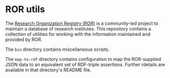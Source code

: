 # ROR utils

The [Research Organization Registry (ROR)](https://ror.org/) is a
community-led project to maintain a database of research institutes.
This repository contains a collection of utilities for working with
the information maintained and provided by ROR.

The `bin` directory contains miscellaneous scripts.

The `map-to-rdf` directory contains configuration to map the
ROR-supplied JSON data to an equivalent set of RDF-triple assertions.
Further rdetails are available in that directory's README file.

